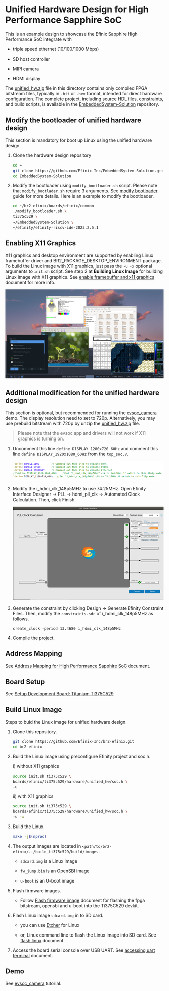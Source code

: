 # Unified Hardware Design for High Performance Sapphire SoC

This is an example design to showcase the Efinix Sapphire High Performance SoC integrate with 

- triple speed ethernet (10/100/1000 Mbps)

- SD host controller

- MIPI camera

- HDMI display

The [unified_hw.zip](unified_hw.zip) file in this directory contains only compiled FPGA bitstream files, typically in `.bit` or `.hex` format, intended for direct hardware configuration. The complete project, including source HDL files, constraints, and build scripts, is available in the  [EmbeddedSystem-Solution](https://github.com/Efinix-Inc/EmbeddedSystem-Solution.git) repository.

## Modify the bootloader of unified hardware design

This section is mandatory for boot up Linux using the unified hardware design.

1. Clone the hardware design repository
   
   ```bash
   cd ~
   git clone https://github.com/Efinix-Inc/EmbeddedSystem-Solution.git
   cd EmbeddedSystem-Solution
   ```

2. Modify the bootloader using `modify_bootloader.sh` script. Please note that `modify_bootlader.sh` require 3 arguments. See [modify bootloader](docs/modify_fpga_bootloader.md) guide for more details. Here is an example to modify the bootloader.
   
   ```bash
   cd ~/br2-efinix/boards/efinix/common
   ./modify_bootloader.sh \
   ti375c529 \
   ~/EmbeddedSystem-Solution \
   ~/efinity/efinity-riscv-ide-2023.2.5.1
   ```

## Enabling X11 Graphics

X11 graphics and desktop environment are supported by enabling Linux framebuffer driver and BR2_PACKAGE_DESKTOP_ENVIRONMENT package. To build the Linux image with X11 graphics, just pass the `-u -x` optional arguments to `init.sh` script. See step 2 at **Building Linux Image** for building Linux image with X11 graphics. See [enable framebuffer and x11 graphics](../../../../../docs/enable_framebuffer_and_x11_graphics.md) document for more info.

![](../../../../../docs/img/screenshot_x11.png)

## Additional modification for the unified hardware design

This section is optional, but recommended for running the [evsoc_camera](../../../../../package/evsoc_camera/README.md) demo. The display resolution need to set to 720p. Alternatively, you may use prebuild bitstream with 720p by unzip the [unified_hw.zip](unified_hw.zip) file.

> Please note that the evsoc app and drivers will not work if X11 graphics is turning on.

1. Uncomment this line `define DISPLAY_1280x720_60Hz` and comment this line `define DISPLAY_1920x1080_60Hz` from the `top_soc.v`.
   
   ![](../../../../../docs/img/display_720p.jpg)

2. Modify the i_hdmi_clk_148p5MHz to use 74.25MHz. Open Efinity Interface Designer -> PLL -> hdmi_pll_clk -> Automated Clock Calculation. Then, click Finish.
   
   ![](../../../../../docs/img/pll_720p.jpg)

3. Generate the constraint by clicking Design -> Generate Efinity Constraint Files. Then, modify the `constraints.sdc` of i_hdmi_clk_148p5MHz as follows.
   
   ```
   create_clock -period 13.4680 i_hdmi_clk_148p5MHz
   ```

4. Compile the project.

## Address Mapping

See [Address Mapping for High Performance Sapphire SoC](https://github.com/Efinix-Inc/EmbeddedSystem-Solution/blob/Ti375C529/docs/soc/addr_mapping_soc.md) document.

## Board Setup

See [Setup Development Board: Titanium Ti375C529](https://github.com/Efinix-Inc/EmbeddedSystem-Solution/blob/Ti375C529/docs/hardware/setup_devkit_Ti375C529.m)

## Build Linux Image

Steps to buid the Linux image for unified hardware design.

1. Clone this repository.
   
   ```bash
   git clone https://github.com/Efinix-Inc/br2-efinix.git
   cd br2-efinix
   ```

2. Build the Linux image using preconfigure Efinity project and soc.h.
   
   i) without X11 graphics
   
   ```bash
   source init.sh ti375c529 \
   boards/efinix/ti375c529/hardware/unified_hw/soc.h \
   -u
   ```
   
   ii) with X11 graphics
   
   ```bash
   source init.sh ti375c529 \
   boards/efinix/ti375c529/hardware/unified_hw/soc.h \
   -u -x
   ```

3. Build the Linux.
   
   ```bash
   make -j$(nproc)
   ```

4. The output images are located in `<path/to/br2-efinix/../build_ti375c529/build/images`.
   
   - `sdcard.img` is a Linux image
   
   - `fw_jump.bin` is an OpenSBI image
   
   - `u-boot` is an U-boot image

5. Flash firmware images.
   
   - Follow [Flash firmware image](../../../../../docs/flash_firmware_image.md) document for flashing the fpga bitstream, opensbi and u-boot into the Ti375C529 devkit.

6. Flash Linux image `sdcard.img` in to SD card.
   
   - you can use [Etcher](https://www.balena.io/etcher/) for Linux
   
   - or, Linux command line to flash the Linux image into SD card. See [flash linux](../../../../../docs/flash_linux.md) document.

7. Access the board serial console over USB UART. See [accessing uart terminal](../../../../../docs/accessing_uart_terminal.md) document.

## Demo

See [evsoc_camera](../../../../../package/evsoc_camera/README.md) tutorial.
